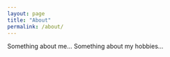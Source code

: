 ```yaml
---
layout: page
title: "About"
permalink: /about/
---
```

Something about me...
Something about my hobbies...
